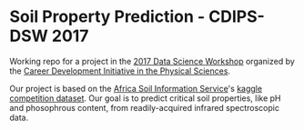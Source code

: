 # Soil Property Prediction - CDIPS-DSW 2017

Working repo for a project in the
[2017 Data Science Workshop](http://cdips.physics.berkeley.edu/2017-cdips-data-science-workshop/)
organized by the
[Career Development Initiative in the Physical Sciences](http://cdips.physics.berkeley.edu/).

Our project is based on the
[Africa Soil Information Service](http://africasoils.net/services/data/soil-databases/)'s
[kaggle competition dataset](https://www.kaggle.com/c/afsis-soil-properties).
Our goal is to predict critical soil properties, like pH and phosophrous content,
from readily-acquired infrared spectroscopic data.

